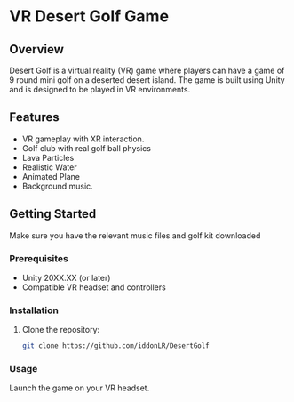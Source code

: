 # VR Desert Golf Game


## Overview

Desert Golf is a virtual reality (VR) game where players can have a game of 9 round mini golf on a deserted desert island. The game is built using Unity and is designed to be played in VR environments.


## Features

- VR gameplay with XR interaction.
- Golf club with real golf ball physics
- Lava Particles
- Realistic Water
- Animated Plane
- Background music.

## Getting Started

Make sure you have the relevant music files and golf kit downloaded

### Prerequisites

- Unity 20XX.XX (or later)
- Compatible VR headset and controllers

### Installation

1. Clone the repository:

   ```bash
   git clone https://github.com/iddonLR/DesertGolf


### Usage
Launch the game on your VR headset.
